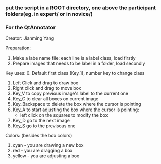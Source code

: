### put the script in a ROOT directory, one above the participant folders(eg. in expert/ or in novice/)

### For the QtAnnotator
Creator: Jianming Yang

Preparation: 
1. Make a labe name file: each line is a label class, load firstly
2. Prepare images that needs to be label in a folder, load secondly

Key uses:
0. Default first class (Key_1), number key to change class
1. Left Click and drag to draw box
2. Right click and drag to move box
3. Key_V to copy previous image's label to the current one
4. Key_C to clear all boxes on current image
5. Key_Backspace to delete the box where the cursor is pointing
6. Key_A to start adjusting the box where the cursor is pointing:
   - left click on the squares to modify the box
8. Key_D go to the next image
9. Key_S go to the previsous one

Colors: (besides the box colors)
1. cyan - you are drawing a new box
2. red - you are dragging a box
3. yellow - you are adjusting a box
